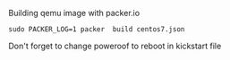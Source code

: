 

Building qemu image with packer.io

    sudo PACKER_LOG=1 packer  build centos7.json

Don't forget to change poweroof to reboot in kickstart file
